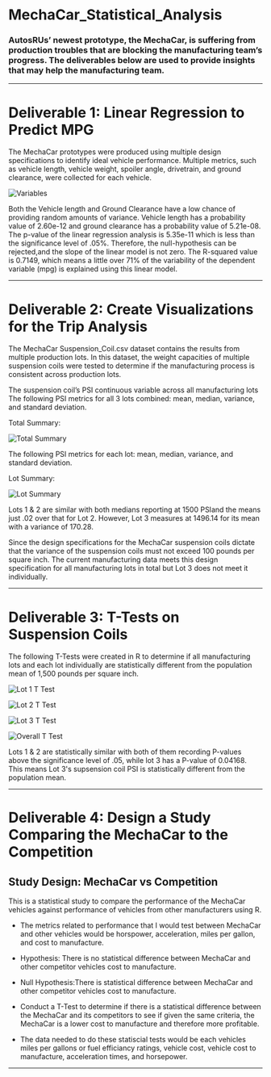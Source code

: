 # MechaCar_Statistical_Analysis

### AutosRUs’ newest prototype, the MechaCar, is suffering from production troubles that are blocking the manufacturing team’s progress. The deliverables below are used to provide insights that may help the manufacturing team.
___

# Deliverable 1: Linear Regression to Predict MPG

The MechaCar prototypes were produced using multiple design specifications to identify ideal vehicle performance. Multiple metrics, such as vehicle length, vehicle weight, spoiler angle, drivetrain, and ground clearance, were collected for each vehicle.

![Variables](https://github.com/bamertz/MechaCar_Statistical_Analysis/blob/8ecb1f07100eb18ae00248784fb01bc7d0227bb3/Pictures/Variables.png)

Both the Vehicle length and Ground Clearance have a low chance of providing random amounts of variance. Vehicle length has a probability value of 2.60e-12 and ground clearance has a probability value of 5.21e-08. The p-value of the linear regression analysis is 5.35e-11 which is less than the significance level of .05%. Therefore, the null-hypothesis can be rejected,and the slope of the linear model is not zero. The R-squared value is 0.7149, which means a little over 71% of the variability of the dependent variable (mpg) is explained using this linear model.

___


# Deliverable 2: Create Visualizations for the Trip Analysis


The MechaCar Suspension_Coil.csv dataset contains the results from multiple production lots. In this dataset, the weight capacities of multiple suspension coils were tested to determine if the manufacturing process is consistent across production lots.

The suspension coil’s PSI continuous variable across all manufacturing lots
The following PSI metrics for all 3 lots combined: mean, median, variance, and standard deviation.

Total Summary:

![Total Summary](https://github.com/bamertz/MechaCar_Statistical_Analysis/blob/8ecb1f07100eb18ae00248784fb01bc7d0227bb3/Pictures/Total%20Summary.png)

The following PSI metrics for each lot: mean, median, variance, and standard deviation.

Lot Summary:

![Lot Summary](https://github.com/bamertz/MechaCar_Statistical_Analysis/blob/0c812312558b3d9f44bc354c45bc3d4f3ce76b16/Pictures/Lot%20Summary.png)

Lots 1 & 2 are similar with both medians reporting at 1500 PSIand the means just .02 over that for Lot 2. However, Lot 3 measures at 1496.14 for its mean with a variance of 170.28.

Since the design specifications for the MechaCar suspension coils dictate that the variance of the suspension coils must not exceed 100 pounds per square inch. The current manufacturing data meets this design specification for all manufacturing lots in total but Lot 3 does not meet it individually.


_______

# Deliverable 3: T-Tests on Suspension Coils

The following T-Tests were created in R to determine if all manufacturing lots and each lot individually are statistically different from the population mean of 1,500 pounds per square inch.

![Lot 1 T Test](https://github.com/bamertz/MechaCar_Statistical_Analysis/blob/32b4b7709c63254834fb42eac45c2576db036f5d/Pictures/Lot%201%20T%20Test.png)


![Lot 2 T Test](https://github.com/bamertz/MechaCar_Statistical_Analysis/blob/32b4b7709c63254834fb42eac45c2576db036f5d/Pictures/Lot%202%20T%20Test.png)


![Lot 3 T Test](https://github.com/bamertz/MechaCar_Statistical_Analysis/blob/32b4b7709c63254834fb42eac45c2576db036f5d/Pictures/Lot%203%20T%20Test.png)

![Overall T Test](https://github.com/bamertz/MechaCar_Statistical_Analysis/blob/8ecb1f07100eb18ae00248784fb01bc7d0227bb3/Pictures/Overall%20T%20Test.png)

Lots 1 & 2 are statistically similar with both of them recording P-values above the significance level of .05, while lot 3 has a P-value of 0.04168. This means Lot 3's supsension coil PSI is statistically different from the population mean.
_______


# Deliverable 4: Design a Study Comparing the MechaCar to the Competition
## Study Design: MechaCar vs Competition

This is a statistical study to compare the performance of the MechaCar vehicles against performance of vehicles from other manufacturers using R. 

- The metrics related to performance that I would test between MechaCar and other vehicles would be horspower, acceleration, miles per gallon, and cost to manufacture. 
  
- Hypothesis: There is no statistical difference between MechaCar and other competitor vehicles cost to manufacture. 
 
- Null Hypothesis:There is statistical difference between MechaCar and other competitor vehicles cost to manufacture. 
   
- Conduct a T-Test to determine if there is a statistical difference between the MechaCar and its competitors to see if given the same criteria, the MechaCar is a lower cost to manufacture and therefore more profitable.

- The data needed to do these statiscial tests would be each vehicles miles per gallons or fuel efficiancy ratings, vehicle cost, vehicle cost to manufacture, acceleration times, and horsepower.

_____


